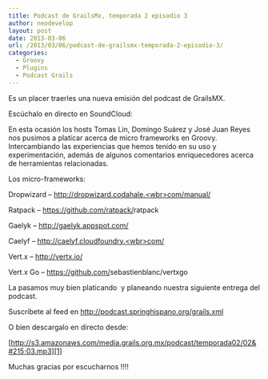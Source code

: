 ```yaml
---
title: Podcast de GrailsMx, temporada 2 episodio 3
author: neodevelop
layout: post
date: 2013-03-06
url: /2013/03/06/podcast-de-grailsmx-temporada-2-episodio-3/
categories:
  - Groovy
  - Plugins
  - Podcast Grails
---
```

Es un placer traerles una nueva emisión del podcast de GrailsMX.

Escúchalo en directo en SoundCloud:



En esta ocasión los hosts Tomas Lin, Domingo Suárez y José Juan Reyes nos pusimos a platicar acerca de micro frameworks en Groovy. Intercambiando las experiencias que hemos tenido en su uso y experimentación, además de algunos comentarios enriquecedores acerca de herramientas relacionadas.

Los micro-frameworks:

Dropwizard &#8211; <a href="http://dropwizard.codahale.com/manual/" target="_blank">http://dropwizard.codahale.<wbr>com/manual/</wbr></a>

Ratpack &#8211; <a href="https://github.com/ratpack/ratpack" target="_blank">https://github.com/ratpack/<wbr>ratpack</wbr></a>

Gaelyk &#8211; <a href="http://gaelyk.appspot.com/" target="_blank">http://gaelyk.appspot.com/</a>

Caelyf &#8211; <a href="http://caelyf.cloudfoundry.com/" target="_blank">http://caelyf.cloudfoundry.<wbr>com/</wbr></a>

Vert.x &#8211; <a href="http://vertx.io/" target="_blank">http://vertx.io/</a>

Vert.x Go &#8211; <a href="https://github.com/sebastienblanc/vertxgo" target="_blank">https://github.com/<wbr>sebastienblanc/vertxgo</wbr></a>

La pasamos muy bien platicando  y planeando nuestra siguiente entrega del podcast.

Suscríbete al feed en <http://podcast.springhispano.org/grails.xml>

O bien descargalo en directo desde:

[http://s3.amazonaws.com/media.grails.org.mx/podcast/temporada02/02&#215;03.mp3][1]

Muchas gracias por escucharnos !!!!

 [1]: http://s3.amazonaws.com/media.grails.org.mx/podcast/temporada02/02x03.mp3